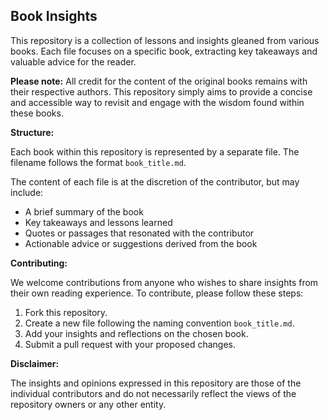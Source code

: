 ## Book Insights

This repository is a collection of lessons and insights gleaned from various books. Each file focuses on a specific book, extracting key takeaways and valuable advice for the reader. 

**Please note:** All credit for the content of the original books remains with their respective authors. This repository simply aims to provide a concise and accessible way to revisit and engage with the wisdom found within these books.

**Structure:**

Each book within this repository is represented by a separate file. The filename follows the format `book_title.md`. 

The content of each file is at the discretion of the contributor, but may include:

* A brief summary of the book
* Key takeaways and lessons learned
* Quotes or passages that resonated with the contributor
* Actionable advice or suggestions derived from the book

**Contributing:**

We welcome contributions from anyone who wishes to share insights from their own reading experience. To contribute, please follow these steps:

1. Fork this repository.
2. Create a new file following the naming convention `book_title.md`.
3. Add your insights and reflections on the chosen book.
4. Submit a pull request with your proposed changes.

**Disclaimer:**

The insights and opinions expressed in this repository are those of the individual contributors and do not necessarily reflect the views of the repository owners or any other entity.

